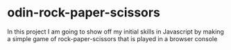 # odin-rock-paper-scissors
In this project I am going to show off my initial skills in Javascript by making a simple game of rock-paper-scissors that is played in a browser console